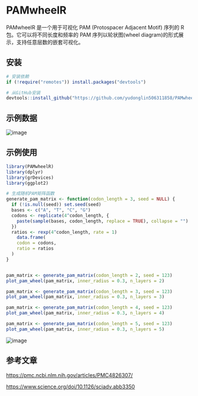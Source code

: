 # PAMwheelR

PAMwheelR 是一个用于可视化 PAM (Protospacer Adjacent Motif) 序列的 R 包。它可以将不同长度和频率的 PAM 序列以轮状图(wheel diagram)的形式展示，支持任意层数的嵌套可视化。

## 安装

```r
# 安装依赖
if (!require("remotes")) install.packages("devtools")

# 从GitHub安装
devtools::install_github("https://github.com/yudonglin506311858/PAMwheelR.git")

```

## 示例数据
![image](https://github.com/user-attachments/assets/91a91edc-84e3-46b5-8a7b-bddb673fa10a)

## 示例使用

```r
library(PAMwheelR)
library(dplyr)
library(grDevices)
library(ggplot2)

# 生成随机PAM矩阵函数
generate_pam_matrix <- function(codon_length = 3, seed = NULL) {  
  if (!is.null(seed)) set.seed(seed)  
  bases <- c("A", "T", "C", "G")
  codons <- replicate(4^codon_length, {
    paste(sample(bases, codon_length, replace = TRUE), collapse = "")
  })
  ratios <- rexp(4^codon_length, rate = 1)
    data.frame(
    codon = codons,
    ratio = ratios
  )
}


pam_matrix <- generate_pam_matrix(codon_length = 2, seed = 123)
plot_pam_wheel(pam_matrix, inner_radius = 0.3, n_layers = 2)

pam_matrix <- generate_pam_matrix(codon_length = 3, seed = 123)
plot_pam_wheel(pam_matrix, inner_radius = 0.3, n_layers = 3)

pam_matrix <- generate_pam_matrix(codon_length = 4, seed = 123)
plot_pam_wheel(pam_matrix, inner_radius = 0.3, n_layers = 4)

pam_matrix <- generate_pam_matrix(codon_length = 5, seed = 123)
plot_pam_wheel(pam_matrix, inner_radius = 0.3, n_layers = 5)

```


![image](https://github.com/user-attachments/assets/aef7cea5-4c62-4cb5-9d9a-43df3e1d8674)

## 参考文章

https://pmc.ncbi.nlm.nih.gov/articles/PMC4826307/

https://www.science.org/doi/10.1126/sciadv.abb3350
